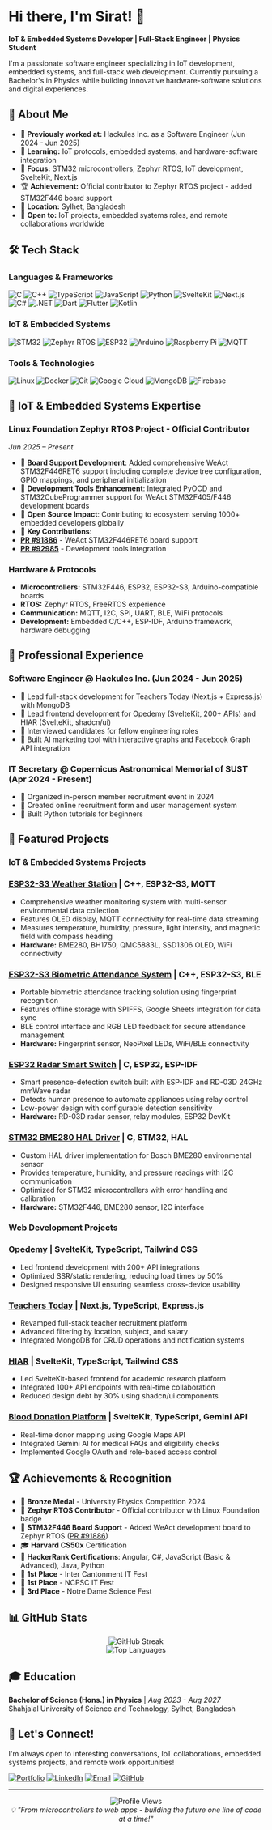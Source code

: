 # Hi there, I'm Sirat! 👋

**IoT & Embedded Systems Developer | Full-Stack Engineer | Physics Student**

I'm a passionate software engineer specializing in IoT development, embedded systems, and full-stack web development. Currently pursuing a Bachelor's in Physics while building innovative hardware-software solutions and digital experiences.

## 🚀 About Me

- 🔭 **Previously worked at:** Hackules Inc. as a Software Engineer (Jun 2024 - Jun 2025)
- 🌱 **Learning:** IoT protocols, embedded systems, and hardware-software integration
- 🎯 **Focus:** STM32 microcontrollers, Zephyr RTOS, IoT development, SvelteKit, Next.js
- 🏆 **Achievement:** Official contributor to Zephyr RTOS project - added STM32F446 board support
- 📍 **Location:** Sylhet, Bangladesh
- 💼 **Open to:** IoT projects, embedded systems roles, and remote collaborations worldwide

## 🛠️ Tech Stack

### Languages & Frameworks

![C](https://img.shields.io/badge/C-00599C?style=for-the-badge&logo=c&logoColor=white)
![C++](https://img.shields.io/badge/C++-00599C?style=for-the-badge&logo=cplusplus&logoColor=white)
![TypeScript](https://img.shields.io/badge/TypeScript-3178C6?style=for-the-badge&logo=typescript&logoColor=white)
![JavaScript](https://img.shields.io/badge/JavaScript-F7DF1E?style=for-the-badge&logo=javascript&logoColor=black)
![Python](https://img.shields.io/badge/Python-3776AB?style=for-the-badge&logo=python&logoColor=white)
![SvelteKit](https://img.shields.io/badge/SvelteKit-FF3E00?style=for-the-badge&logo=svelte&logoColor=white)
![Next.js](https://img.shields.io/badge/Next.js-000000?style=for-the-badge&logo=nextdotjs&logoColor=white)
![C#](https://img.shields.io/badge/C%23-239120?style=for-the-badge&logo=csharp&logoColor=white)
![.NET](https://img.shields.io/badge/.NET-512BD4?style=for-the-badge&logo=dotnet&logoColor=white)
![Dart](https://img.shields.io/badge/Dart-0175C2?style=for-the-badge&logo=dart&logoColor=white)
![Flutter](https://img.shields.io/badge/Flutter-02569B?style=for-the-badge&logo=flutter&logoColor=white)
![Kotlin](https://img.shields.io/badge/Kotlin-7F52FF?style=for-the-badge&logo=kotlin&logoColor=white)

### IoT & Embedded Systems

![STM32](https://img.shields.io/badge/STM32-03234B?style=for-the-badge&logo=stmicroelectronics&logoColor=white)
![Zephyr RTOS](https://img.shields.io/badge/Zephyr%20RTOS-0D5296?style=for-the-badge&logo=zephyrproject&logoColor=white)
![ESP32](https://img.shields.io/badge/ESP32-E7352C?style=for-the-badge&logo=espressif&logoColor=white)
![Arduino](https://img.shields.io/badge/Arduino-00979D?style=for-the-badge&logo=arduino&logoColor=white)
![Raspberry Pi](https://img.shields.io/badge/Raspberry%20Pi-A22846?style=for-the-badge&logo=raspberrypi&logoColor=white)
![MQTT](https://img.shields.io/badge/MQTT-660066?style=for-the-badge&logo=mqtt&logoColor=white)

### Tools & Technologies

![Linux](https://img.shields.io/badge/Linux-FCC624?style=for-the-badge&logo=linux&logoColor=black)
![Docker](https://img.shields.io/badge/Docker-2496ED?style=for-the-badge&logo=docker&logoColor=white)
![Git](https://img.shields.io/badge/Git-F05032?style=for-the-badge&logo=git&logoColor=white)
![Google Cloud](https://img.shields.io/badge/Google%20Cloud-4285F4?style=for-the-badge&logo=googlecloud&logoColor=white)
![MongoDB](https://img.shields.io/badge/MongoDB-47A248?style=for-the-badge&logo=mongodb&logoColor=white)
![Firebase](https://img.shields.io/badge/Firebase-FFCA28?style=for-the-badge&logo=firebase&logoColor=black)

## 🔧 IoT & Embedded Systems Expertise

### **Linux Foundation Zephyr RTOS Project - Official Contributor**
*Jun 2025 – Present*

- 🎯 **Board Support Development**: Added comprehensive WeAct STM32F446RET6 support including complete device tree configuration, GPIO mappings, and peripheral initialization
- 🎯 **Development Tools Enhancement**: Integrated PyOCD and STM32CubeProgrammer support for WeAct STM32F405/F446 development boards  
- 🎯 **Open Source Impact**: Contributing to ecosystem serving 1000+ embedded developers globally
- 🎯 **Key Contributions**: 
 - **[PR #91886](https://github.com/zephyrproject-rtos/zephyr/pull/91886)** - WeAct STM32F446RET6 board support
 - **[PR #92985](https://github.com/zephyrproject-rtos/zephyr/pull/92985)** - Development tools integration

### **Hardware & Protocols**

- **Microcontrollers:** STM32F446, ESP32, ESP32-S3, Arduino-compatible boards
- **RTOS:** Zephyr RTOS, FreeRTOS experience
- **Communication:** MQTT, I2C, SPI, UART, BLE, WiFi protocols
- **Development:** Embedded C/C++, ESP-IDF, Arduino framework, hardware debugging

## 💼 Professional Experience

### **Software Engineer** @ Hackules Inc. (Jun 2024 - Jun 2025)

- 🎯 Lead full-stack development for Teachers Today (Next.js + Express.js) with MongoDB
- 🎯 Lead frontend development for Opedemy (SvelteKit, 200+ APIs) and HIAR (SvelteKit, shadcn/ui)
- 🎯 Interviewed candidates for fellow engineering roles
- 🎯 Built AI marketing tool with interactive graphs and Facebook Graph API integration

### **IT Secretary** @ Copernicus Astronomical Memorial of SUST (Apr 2024 - Present)

- 🎯 Organized in-person member recruitment event in 2024
- 🎯 Created online recruitment form and user management system
- 🎯 Built Python tutorials for beginners

## 🌟 Featured Projects

### **IoT & Embedded Systems Projects**

### [ESP32-S3 Weather Station](https://github.com/heronet/esp32s3-weatherstation) | C++, ESP32-S3, MQTT

- Comprehensive weather monitoring system with multi-sensor environmental data collection
- Features OLED display, MQTT connectivity for real-time data streaming
- Measures temperature, humidity, pressure, light intensity, and magnetic field with compass heading
- **Hardware:** BME280, BH1750, QMC5883L, SSD1306 OLED, WiFi connectivity

### [ESP32-S3 Biometric Attendance System](https://github.com/heronet/esp32s3-attendance) | C++, ESP32-S3, BLE

- Portable biometric attendance tracking solution using fingerprint recognition
- Features offline storage with SPIFFS, Google Sheets integration for data sync
- BLE control interface and RGB LED feedback for secure attendance management
- **Hardware:** Fingerprint sensor, NeoPixel LEDs, WiFi/BLE connectivity

### [ESP32 Radar Smart Switch](https://github.com/heronet/esp32_radar_switch) | C, ESP32, ESP-IDF

- Smart presence-detection switch built with ESP-IDF and RD-03D 24GHz mmWave radar
- Detects human presence to automate appliances using relay control
- Low-power design with configurable detection sensitivity
- **Hardware:** RD-03D radar sensor, relay modules, ESP32 DevKit

### [STM32 BME280 HAL Driver](https://github.com/heronet/stm32-bme280-hal) | C, STM32, HAL

- Custom HAL driver implementation for Bosch BME280 environmental sensor
- Provides temperature, humidity, and pressure readings with I2C communication
- Optimized for STM32 microcontrollers with error handling and calibration
- **Hardware:** STM32F446, BME280 sensor, I2C interface

### **Web Development Projects**

### [Opedemy](https://opedemy.com) | SvelteKit, TypeScript, Tailwind CSS

- Led frontend development with 200+ API integrations
- Optimized SSR/static rendering, reducing load times by 50%
- Designed responsive UI ensuring seamless cross-device usability

### [Teachers Today](https://teacherstoday.org) | Next.js, TypeScript, Express.js

- Revamped full-stack teacher recruitment platform
- Advanced filtering by location, subject, and salary
- Integrated MongoDB for CRUD operations and notification systems

### [HIAR](https://hiar.ac) | SvelteKit, TypeScript, Tailwind CSS

- Led SvelteKit-based frontend for academic research platform
- Integrated 100+ API endpoints with real-time collaboration
- Reduced design debt by 30% using shadcn/ui components

### [Blood Donation Platform](https://goodwill.sirat.me) | SvelteKit, TypeScript, Gemini API

- Real-time donor mapping using Google Maps API
- Integrated Gemini AI for medical FAQs and eligibility checks
- Implemented Google OAuth and role-based access control

## 🏆 Achievements & Recognition

- 🥉 **Bronze Medal** - University Physics Competition 2024
- 🌟 **Zephyr RTOS Contributor** - Official contributor with Linux Foundation badge
- 🔧 **STM32F446 Board Support** - Added WeAct development board to Zephyr RTOS ([PR #91886](https://github.com/zephyrproject-rtos/zephyr/pull/91886))
- 🎓 **Harvard CS50x** Certification
- 🏅 **HackerRank Certifications**: Angular, C#, JavaScript (Basic & Advanced), Java, Python
- 🥇 **1st Place** - Inter Cantonment IT Fest
- 🥇 **1st Place** - NCPSC IT Fest
- 🥉 **3rd Place** - Notre Dame Science Fest

## 📊 GitHub Stats

<div align="center">
  <img src="https://github-readme-streak-stats.herokuapp.com/?user=heronet&theme=radical&hide_border=false" alt="GitHub Streak" />
</div>

<div align="center">
  <img src="https://github-readme-stats.vercel.app/api/top-langs/?username=heronet&theme=radical&hide_border=false&include_all_commits=true&count_private=true&layout=compact&langs_count=10" alt="Top Languages" />
</div>

## 🎓 Education

**Bachelor of Science (Hons.) in Physics** | _Aug 2023 - Aug 2027_  
Shahjalal University of Science and Technology, Sylhet, Bangladesh

## 🤝 Let's Connect!

I'm always open to interesting conversations, IoT collaborations, embedded systems projects, and remote work opportunities!

[![Portfolio](https://img.shields.io/badge/Portfolio-FF5722?style=for-the-badge&logo=todoist&logoColor=white)](https://www.sirat.me)
[![LinkedIn](https://img.shields.io/badge/LinkedIn-0077B5?style=for-the-badge&logo=linkedin&logoColor=white)](https://linkedin.com/in/siratul-islam)
[![Email](https://img.shields.io/badge/Email-D14836?style=for-the-badge&logo=gmail&logoColor=white)](mailto:email@sirat.me)
[![GitHub](https://img.shields.io/badge/GitHub-100000?style=for-the-badge&logo=github&logoColor=white)](https://github.com/heronet)

---

<div align="center">
  <img src="https://komarev.com/ghpvc/?username=heronet&color=blueviolet&style=for-the-badge" alt="Profile Views" />
</div>

<div align="center">
  <i>💡 "From microcontrollers to web apps - building the future one line of code at a time!"</i>
</div>
